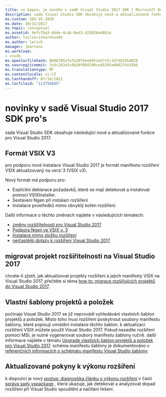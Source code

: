 ```yaml
---
title: co &apos; je nového v sadě Visual Studio 2017 SDK | Microsoft Docs
description: sada Visual Studio SDK obsahuje nové a aktualizované funkce pro Visual Studio 2017, včetně aktualizovaného formátu VSIX verze 3.
ms.custom: SEO-VS-2020
ms.date: 10/31/2017
ms.topic: conceptual
ms.assetid: 9efcf0a3-dbde-4cab-8ed3-425826a48b2e
author: leslierichardson95
ms.author: lerich
manager: jmartens
ms.workload:
- vssdk
ms.openlocfilehash: 0b0b7852fa7e20f4ee6951e57c5c19f4b5454028
ms.sourcegitcommit: 3c6c263a1c0b20f084290ce45295a46027da33b6
ms.translationtype: MT
ms.contentlocale: cs-CZ
ms.lasthandoff: 07/14/2021
ms.locfileid: "113756895"
---
```

# <a name="what39s-new-in-the-visual-studio-2017-sdk"></a>novinky v sadě Visual Studio 2017 SDK pro&#39;s

sada Visual Studio SDK obsahuje následující nové a aktualizované funkce pro Visual Studio 2017.

## <a name="vsix-v3-format"></a>Formát VSIX V3

pro podporu nové instalace Visual Studio 2017 je formát manifestu rozšíření VSIX aktualizovaný na verzi 3 (VSIX v3).

Nový formát má podporu pro:

* Explicitní deklarace požadavků, které se mají detekovat a instalovat pomocí VSIXInstaller.
* Sestavení Ngen při instalaci rozšíření
* Instalace prostředků mimo obvyklý kořen rozšíření.

Další informace o těchto změnách najdete v následujících tématech:

* [změny rozšiřitelnosti pro Visual Studio 2017](breaking-changes-2017.md)
* [Podpora Ngen ve VSIX v. 3](ngen-support.md)
* [Instalace mimo složku rozšíření](set-install-root.md)
* [nejčastější dotazy k rozšíření Visual Studio 2017](faq-2017.yml)

## <a name="migrate-extensibility-project-to-visual-studio-2017"></a>migrovat projekt rozšiřitelnosti na Visual Studio 2017

chcete-li zjistit, jak aktualizovat projekty rozšíření a jejich manifesty VSIX na Visual Studio 2017, přečtěte si téma [how to: migrace rozšiřujících projektů do Visual Studio 2017](how-to-migrate-extensibility-projects-to-visual-studio-2017.md).

## <a name="custom-project-and-item-templates"></a>Vlastní šablony projektů a položek

počínaje Visual Studio 2017 se již neprovádí vyhledávání vlastních šablon projektů a položek. Místo toho musí rozšíření poskytnout soubory manifestu šablony, které popisují umístění instalace těchto šablon. k aktualizaci rozšíření VSIX můžete použít Visual Studio 2017. Pokud nasadíte rozšíření pomocí MSI, je nutné vygenerovat soubory manifestu šablony ručně. další informace najdete v tématu [Upgrade vlastních šablon projektů a položek pro Visual Studio 2017](../extensibility/upgrading-custom-project-and-item-templates-for-visual-studio-2017.md). schéma manifestu šablony je dokumentováno v [referenčních informacích o schématu manifestu Visual Studio šablony](../extensibility/visual-studio-template-manifest-schema-reference.md).

## <a name="updated-extension-performance-guidelines"></a>Aktualizované pokyny k výkonu rozšíření

k dispozici je nový [postup: diagnostika článku o výkonu rozšíření](how-to-diagnose-extension-performance.md) v části [správa sady vspackage](managing-vspackages.md) , která ukazuje, jak detekovat a analyzovat dopad rozšíření při Visual Studio spouštění a načítání řešení.
